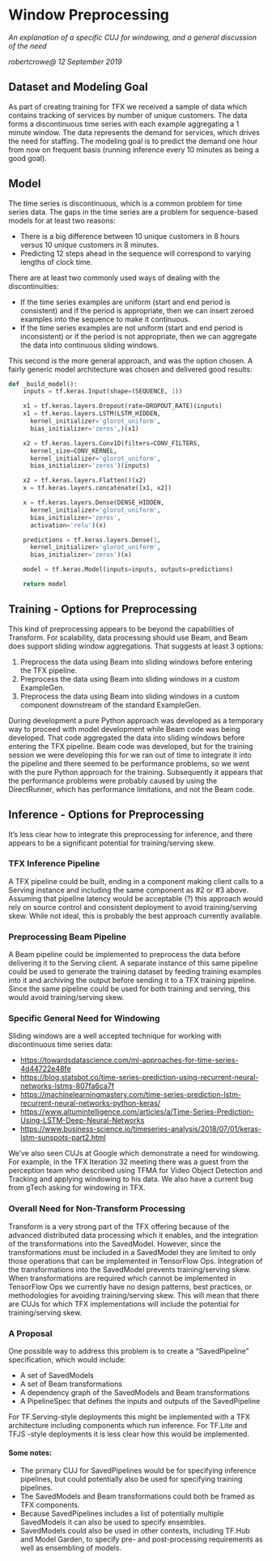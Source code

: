 # Window Preprocessing

_An explanation of a specific CUJ for windowing, and a general discussion of the
need_

_robertcrowe@ 12 September 2019_

## Dataset and Modeling Goal

As part of creating training for TFX we received a sample of data which contains
tracking of services by number of unique customers. The data forms a
discontinuous time series with each example aggregating a 1 minute window. The
data represents the demand for services, which drives the need for staffing. The
modeling goal is to predict the demand one hour from now on frequent basis
(running inference every 10 minutes as being a good goal).

## Model

The time series is discontinuous, which is a common problem for time series
data. The gaps in the time series are a problem for sequence-based models for at
least two reasons:

-   There is a big difference between 10 unique customers in 8 hours versus 10
    unique customers in 8 minutes.
-   Predicting 12 steps ahead in the sequence will correspond to varying
    lengths of clock time.

There are at least two commonly used ways of dealing with the discontinuities:

-   If the time series examples are uniform (start and end period is consistent)
and if the period is appropriate, then we can insert zeroed examples into the
sequence to make it continuous.
-   If the time series examples are not uniform (start and end period is
inconsistent) or if the period is not appropriate, then we can aggregate the
data into continuous sliding windows.

This second is the more general approach, and was the option chosen.
A fairly generic model architecture was chosen and delivered good results:

```python
def _build_model():
    inputs = tf.keras.Input(shape=(SEQUENCE, 1))

    x1 = tf.keras.layers.Dropout(rate=DROPOUT_RATE)(inputs)
    x1 = tf.keras.layers.LSTM(LSTM_HIDDEN,
      kernel_initializer='glorot_uniform',
      bias_initializer='zeros',)(x1)

    x2 = tf.keras.layers.Conv1D(filters=CONV_FILTERS,
      kernel_size=CONV_KERNEL,
      kernel_initializer='glorot_uniform',
      bias_initializer='zeros')(inputs)

    x2 = tf.keras.layers.Flatten()(x2)
    x = tf.keras.layers.concatenate([x1, x2])

    x = tf.keras.layers.Dense(DENSE_HIDDEN,
      kernel_initializer='glorot_uniform',
      bias_initializer='zeros',
      activation='relu')(x)

    predictions = tf.keras.layers.Dense(1,
      kernel_initializer='glorot_uniform',
      bias_initializer='zeros')(x)

    model = tf.keras.Model(inputs=inputs, outputs=predictions)

    return model
```

## Training - Options for Preprocessing

This kind of preprocessing appears to be beyond the capabilities of Transform.
For scalability, data processing should use Beam, and Beam does support sliding
window aggregations. That suggests at least 3 options:

1.  Preprocess the data using Beam into sliding windows before entering the TFX
    pipeline.
1.  Preprocess the data using Beam into sliding windows in a custom ExampleGen.
1.  Preprocess the data using Beam into sliding windows in a custom component
    downstream of the standard ExampleGen.

During development a pure Python approach was developed as a temporary way to
proceed with model development while Beam code was being developed. That code
aggregated the data into sliding windows before entering the TFX pipeline. Beam
code was developed, but for the training session we were developing this for we
ran out of time to integrate it into the pipeline and there seemed to be
performance problems, so we went with the pure Python approach for the training.
Subsequently it appears that the performance problems were probably caused by
using the DirectRunner, which has performance limitations, and not the Beam
code.

## Inference - Options for Preprocessing

It’s less clear how to integrate this preprocessing for inference, and there
appears to be a significant potential for training/serving skew.

### TFX Inference Pipeline

A TFX pipeline could be built, ending in a component making client calls to a
Serving instance and including the same component as #2 or #3 above. Assuming
that pipeline latency would be acceptable (?) this approach would rely on source
control and consistent deployment to avoid training/serving skew. While not
ideal, this is probably the best approach currently available.

### Preprocessing Beam Pipeline

A Beam pipeline could be implemented to preprocess the data before delivering it
to the Serving client. A separate instance of this same pipeline could be used
to generate the training dataset by feeding training examples into it and
archiving the output before sending it to a TFX training pipeline. Since the
same pipeline could be used for both training and serving, this would avoid
training/serving skew.

### Specific General Need for Windowing

Sliding windows are a well accepted technique for working with discontinuous
time series data:

*   https://towardsdatascience.com/ml-approaches-for-time-series-4d44722e48fe
*   https://blog.statsbot.co/time-series-prediction-using-recurrent-neural-networks-lstms-807fa6ca7f
*   https://machinelearningmastery.com/time-series-prediction-lstm-recurrent-neural-networks-python-keras/
*   https://www.altumintelligence.com/articles/a/Time-Series-Prediction-Using-LSTM-Deep-Neural-Networks
*   https://www.business-science.io/timeseries-analysis/2018/07/01/keras-lstm-sunspots-part2.html

We’ve also seen CUJs at Google which demonstrate a need for windowing. For
example, in the TFX Iteration 32 meeting there was a guest from the perception
team who described using TFMA for Video Object Detection and Tracking and
applying windowing to his data. We also have a current bug from gTech asking for
windowing in TFX.

### Overall Need for Non-Transform Processing

Transform is a very strong part of the TFX offering because of the advanced
distributed data processing which it enables, and the integration of the
transformations into the SavedModel. However, since the transformations must be
included in a SavedModel they are limited to only those operations that can be
implemented in TensorFlow Ops. Integration of the transformations into the
SavedModel prevents training/serving skew. When transformations are required
which cannot be implemented in TensorFlow Ops we currently have no design
patterns, best practices, or methodologies for avoiding training/serving skew.
This will mean that there are CUJs for which TFX implementations will include
the potential for training/serving skew.

### A Proposal

One possible way to address this problem is to create a “SavedPipeline”
specification, which would include:

*   A set of SavedModels
*   A set of Beam transformations
*   A dependency graph of the SavedModels and Beam transformations
*   A PipelineSpec that defines the inputs and outputs of the SavedPipeline

For TF.Serving-style deployments this might be implemented with a TFX
architecture including components which run inference. For TF.Lite and TFJS
-style deployments it is less clear how this would be implemented.

#### Some notes:

*   The primary CUJ for SavedPipelines would be for specifying inference
    pipelines, but could potentially also be used for specifying training
    pipelines.
*   The SavedModels and Beam transformations could both be framed as TFX
    components.
*   Because SavedPipelines includes a list of potentially multiple SavedModels
    it can also be used to specify ensembles.
*   SavedModels could also be used in other contexts, including TF.Hub and Model
    Garden, to specify pre- and post-processing requirements as well as
    ensembling of models.
